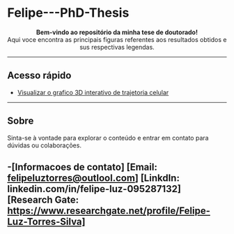 # Felipe---PhD-Thesis

<p align="center">
  <strong>Bem-vindo ao repositório da minha tese de doutorado!</strong><br>
  Aqui voce encontra as principais figuras referentes aos resultados obtidos e sus respectivas legendas.
</p>

---

## Acesso rápido

- [Visualizar o grafico 3D interativo de trajetoria celular](https://github.com/felipeluz97/Felipe---PhD-Thesis/blob/main/cds_3d_plot_obj.html)


---

## Sobre

Sinta-se à vontade para explorar o conteúdo e entrar em contato para dúvidas ou colaborações.

-[Informacoes de contato] 
[Email: felipeluztorres@outlool.com]
[LinkdIn: linkedin.com/in/felipe-luz-095287132]
[Research Gate: https://www.researchgate.net/profile/Felipe-Luz-Torres-Silva]
---
